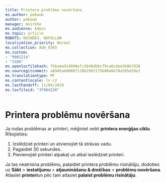 ```yaml
---
title: Printera problēmu novēršana
ms.author: pebaum
author: pebaum
manager: mnirkhe
ms.audience: Admin
ms.topic: article
ROBOTS: NOINDEX, NOFOLLOW
localization_priority: Normal
ms.collection: Adm_O365
ms.custom:
- "9001214"
- "3186"
ms.openlocfilehash: f5ba4a914096efc5849dbbcf9ca8cde43b9b7d38
ms.sourcegitcommit: a8945ab0008f138b2992175b0640e78a505d29e1
ms.translationtype: MT
ms.contentlocale: lv-LV
ms.lasthandoff: 11/04/2019
ms.locfileid: "37964230"
---
```

# <a name="troubleshoot-your-printer"></a>Printera problēmu novēršana

Ja rodas problēmas ar printeri, mēģiniet veikt **printera enerģijas ciklu**. Rīkojieties:

1. Izslēdziet printeri un atvienojiet tā strāvas vadu.
2. Pagaidiet 30 sekundes.
3. Pievienojiet printeri atpakaļ un atkal ieslēdziet printeri.

Ja tas neatrisina problēmu, palaidiet printera problēmu risinātāju, dodoties uz **Sākt** > **iestatījumu** > **atjaunināšanu & drošības** > **problēmu novēršana**. Atlasiet **printeri**un pēc tam atlasiet **palaist problēmu risinātāju**.